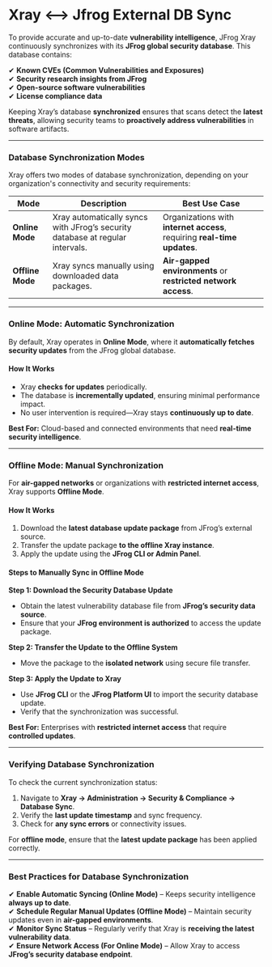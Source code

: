 # Xray <--> Jfrog External DB Sync

To provide accurate and up-to-date **vulnerability intelligence**, JFrog Xray continuously synchronizes with its **JFrog global security database**. This database contains:

✔ **Known CVEs (Common Vulnerabilities and Exposures)**\
✔ **Security research insights from JFrog**\
✔ **Open-source software vulnerabilities**\
✔ **License compliance data**

Keeping Xray’s database **synchronized** ensures that scans detect the **latest threats**, allowing security teams to **proactively address vulnerabilities** in software artifacts.

***

### **Database Synchronization Modes**

Xray offers two modes of database synchronization, depending on your organization's connectivity and security requirements:

| **Mode**         | **Description**                                                               | **Best Use Case**                                                        |
| ---------------- | ----------------------------------------------------------------------------- | ------------------------------------------------------------------------ |
| **Online Mode**  | Xray automatically syncs with JFrog’s security database at regular intervals. | Organizations with **internet access**, requiring **real-time updates**. |
| **Offline Mode** | Xray syncs manually using downloaded data packages.                           | **Air-gapped environments** or **restricted network access**.            |

***

### **Online Mode: Automatic Synchronization**

By default, Xray operates in **Online Mode**, where it **automatically fetches security updates** from the JFrog global database.

#### **How It Works**

* Xray **checks for updates** periodically.
* The database is **incrementally updated**, ensuring minimal performance impact.
* No user intervention is required—Xray stays **continuously up to date**.

&#x20;**Best For:** Cloud-based and connected environments that need **real-time security intelligence**.

***

### **Offline Mode: Manual Synchronization**

For **air-gapped networks** or organizations with **restricted internet access**, Xray supports **Offline Mode**.

#### **How It Works**

1. Download the **latest database update package** from JFrog’s external source.
2. Transfer the update package **to the offline Xray instance**.
3. Apply the update using the **JFrog CLI or Admin Panel**.

#### **Steps to Manually Sync in Offline Mode**

**Step 1: Download the Security Database Update**

* Obtain the latest vulnerability database file from **JFrog’s security data source**.
* Ensure that your **JFrog environment is authorized** to access the update package.

**Step 2: Transfer the Update to the Offline System**

* Move the package to the **isolated network** using secure file transfer.

**Step 3: Apply the Update to Xray**

* Use **JFrog CLI** or the **JFrog Platform UI** to import the security database update.
* Verify that the synchronization was successful.

&#x20;**Best For:** Enterprises with **restricted internet access** that require **controlled updates**.

***

### **Verifying Database Synchronization**

To check the current synchronization status:

1. Navigate to **Xray → Administration → Security & Compliance → Database Sync**.
2. Verify the **last update timestamp** and sync frequency.
3. Check for **any sync errors** or connectivity issues.

For **offline mode**, ensure that the **latest update package** has been applied correctly.

***

### **Best Practices for Database Synchronization**

✔ **Enable Automatic Syncing (Online Mode)** – Keeps security intelligence **always up to date**.\
✔ **Schedule Regular Manual Updates (Offline Mode)** – Maintain security updates even in **air-gapped environments**.\
✔ **Monitor Sync Status** – Regularly verify that Xray is **receiving the latest vulnerability data**.\
✔ **Ensure Network Access (For Online Mode)** – Allow Xray to access **JFrog’s security database endpoint**.
